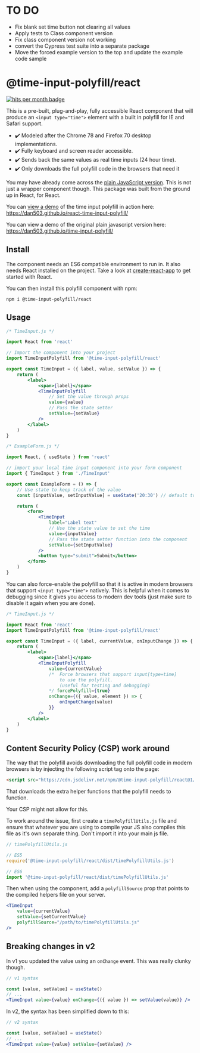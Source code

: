 # TO DO

-   Fix blank set time button not clearing all values
-   Apply tests to Class component version
-   Fix class component version not working
-   convert the Cypress test suite into a separate package
-   Move the forced example version to the top and update the example code sample

# @time-input-polyfill/react

[![hits per month badge](https://data.jsdelivr.com/v1/package/npm/@time-input-polyfill/react/badge)](https://www.jsdelivr.com/package/npm/@time-input-polyfill/react)

This is a pre-built, plug-and-play, fully accessible React component that will produce an `<input type="time">` element with a built in polyfill for IE and Safari support.

-   ✔️ Modeled after the Chrome 78 and Firefox 70 desktop implementations.
-   ✔️ Fully keyboard and screen reader accessible.
-   ✔️ Sends back the same values as real time inputs (24 hour time).
-   ✔️ Only downloads the full polyfill code in the browsers that need it

You may have already come across the [plain JavaScript version](https://www.npmjs.com/package/time-input-polyfill). This is not just a wrapper component though. This package was built from the ground up in React, for React.

You can [view a demo](https://dan503.github.io/react-time-input-polyfill/) of the time input polyfill in action here: https://dan503.github.io/react-time-input-polyfill/

You can view a demo of the original plain javascript version here: https://dan503.github.io/time-input-polyfill/

## Install

The component needs an ES6 compatible environment to run in. It also needs React installed on the project. Take a look at [create-react-app](https://create-react-app.dev/docs/getting-started) to get started with React.

You can then install this polyfill component with npm:

```
npm i @time-input-polyfill/react
```

## Usage

```jsx
/* TimeInput.js */

import React from 'react'

// Import the component into your project
import TimeInputPolyfill from '@time-input-polyfill/react'

export const TimeInput = ({ label, value, setValue }) => {
	return (
		<label>
			<span>{label}</span>
			<TimeInputPolyfill
				// Set the value through props
				value={value}
				// Pass the state setter
				setValue={setValue}
			/>
		</label>
	)
}
```

```jsx
/* ExampleForm.js */

import React, { useState } from 'react'

// import your local time input component into your form component
import { TimeInput } from './TimeInput'

export const ExampleForm = () => {
	// Use state to keep track of the value
	const [inputValue, setInputValue] = useState('20:30') // default to 8:30 PM

	return (
		<form>
			<TimeInput
				label="Label text"
				// Use the state value to set the time
				value={inputValue}
				// Pass the state setter function into the component
				setValue={setInputValue}
			/>
			<button type="submit">Submit</button>
		</form>
	)
}
```

You can also force-enable the polyfill so that it is active in modern browsers that support `<input type="time">` natively. This is helpful when it comes to debugging since it gives you access to modern dev tools (just make sure to disable it again when you are done).

```jsx
/* TimeInput.js */

import React from 'react'
import TimeInputPolyfill from '@time-input-polyfill/react'

export const TimeInput = ({ label, currentValue, onInputChange }) => {
	return (
		<label>
			<span>{label}</span>
			<TimeInputPolyfill
				value={currentValue}
				/*  Force browsers that support input[type=time]
                    to use the polyfill.
                    (useful for testing and debugging)
                */ forcePolyfill={true}
				onChange={({ value, element }) => {
					onInputChange(value)
				}}
			/>
		</label>
	)
}
```

## Content Security Policy (CSP) work around

The way that the polyfill avoids downloading the full polyfill code in modern browsers is by injecting the following script tag onto the page:

```html
<script src="https://cdn.jsdelivr.net/npm/@time-input-polyfill/react@1/dist/timePolyfillUtils.js"></script>
```

That downloads the extra helper functions that the polyfill needs to function.

Your CSP might not allow for this.

To work around the issue, first create a `timePolyfillUtils.js` file and ensure that whatever you are using to compile your JS also compiles this file as it's own separate thing. Don't import it into your main js file.

```js
// timePolyfillUtils.js

// ES5
require('@time-input-polyfill/react/dist/timePolyfillUtils.js')

// ES6
import '@time-input-polyfill/react/dist/timePolyfillUtils.js'
```

Then when using the component, add a `polyfillSource` prop that points to the compiled helpers file on your server.

```jsx
<TimeInput
	value={currentValue}
	setValue={setCurrentValue}
	polyfillSource="/path/to/timePolyfillUtils.js"
/>
```

## Breaking changes in v2

In v1 you updated the value using an `onChange` event. This was really clunky though.

```jsx
// v1 syntax

const [value, setValue] = useState()
// ...
<TimeInput value={value} onChange={({ value }) => setValue(value)} />
```

In v2, the syntax has been simplified down to this:

```jsx
// v2 syntax

const [value, setValue] = useState()
// ...
<TimeInput value={value} setValue={setValue} />
```
